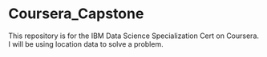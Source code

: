 # Coursera_Capstone
This repository is for the IBM Data Science Specialization Cert on Coursera. I will be using location data to solve a problem.
